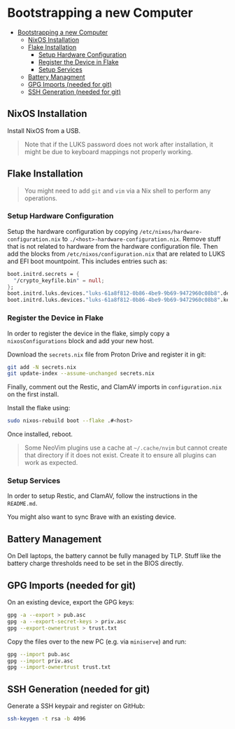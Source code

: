 # Bootstrapping a new Computer

<!--toc:start-->

- [Bootstrapping a new Computer](#bootstrapping-a-new-computer)
  - [NixOS Installation](#nixos-installation)
  - [Flake Installation](#flake-installation)
    - [Setup Hardware Configuration](#setup-hardware-configuration)
    - [Register the Device in Flake](#register-the-device-in-flake)
    - [Setup Services](#setup-services)
  - [Battery Managment](#battery-managment)
  - [GPG Imports (needed for git)](#gpg-imports-needed-for-git)
  - [SSH Generation (needed for git)](#ssh-generation-needed-for-git)

<!--toc:end-->

## NixOS Installation

Install NixOS from a USB.

> Note that if the LUKS password does not work after installation, it might be due to keyboard
> mappings not properly working.

## Flake Installation

> You might need to add `git` and `vim` via a Nix shell to perform any operations.

### Setup Hardware Configuration

Setup the hardware configuration by copying `/etc/nixos/hardware-configuration.nix` to
`./<host>-hardware-configuration.nix`. Remove stuff that is not related to hardware from the
hardware configuration file. Then add the blocks from `/etc/nixos/configuration.nix` that are
related to LUKS and EFI boot mountpoint. This includes entries such as:

```nix
boot.initrd.secrets = {
  "/crypto_keyfile.bin" = null;
};
boot.initrd.luks.devices."luks-61a8f812-0b86-4be9-9b69-9472960c08b8".device = "/dev/disk/by-uuid/61a8f812-0b86-4be9-9b69-9472960c08b8";
boot.initrd.luks.devices."luks-61a8f812-0b86-4be9-9b69-9472960c08b8".keyFile = "/crypto_keyfile.bin";
```

### Register the Device in Flake

In order to register the device in the flake, simply copy a `nixosConfigurations` block and add your
new host.

Download the `secrets.nix` file from Proton Drive and register it in git:

```bash
git add -N secrets.nix
git update-index --assume-unchanged secrets.nix
```

Finally, comment out the Restic, and ClamAV imports in `configuration.nix` on the first
install.

Install the flake using:

```bash
sudo nixos-rebuild boot --flake .#<host>
```

Once installed, reboot.

> Some NeoVim plugins use a cache at `~/.cache/nvim` but cannot create that directory if it does not
> exist. Create it to ensure all plugins can work as expected.

### Setup Services

In order to setup Restic, and ClamAV, follow the instructions in the `README.md`.

You might also want to sync Brave with an existing device.

## Battery Management

On Dell laptops, the battery cannot be fully managed by TLP. Stuff like the battery charge
thresholds need to be set in the BIOS directly.

## GPG Imports (needed for git)

On an existing device, export the GPG keys:

```bash
gpg -a --export > pub.asc
gpg -a --export-secret-keys > priv.asc
gpg --export-ownertrust > trust.txt
```

Copy the files over to the new PC (e.g. via `miniserve`) and run:

```bash
gpg --import pub.asc
gpg --import priv.asc
gpg --import-ownertrust trust.txt
```

## SSH Generation (needed for git)

Generate a SSH keypair and register on GitHub:

```bash
ssh-keygen -t rsa -b 4096
```
